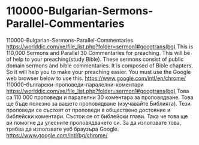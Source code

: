 # 110000-Bulgarian-Sermons-Parallel-Commentaries
110000-Bulgarian-Sermons-Parallel-Commentaries  https://worlddic.com/xe/file_list.php?folder=sermon1#googtrans(bg)  This is 110,000 Sermons and Parallel 30 Commentaries for preaching. This will be of help to your preaching(study Bible).  These sermons consist of public domain sermons and bible commentaries. It is composed of Bible chapters.  So it will help you to make your preaching easier. You must use the Google web browser below to use this. https://www.google.com/intl/en/chrome/  110000-български-проповеди-паралелни-коментари https://worlddic.com/xe/file_list.php?folder=sermon1#googtrans(bg) Това са 110 000 проповеди и паралелни 30 коментара за проповядване. Това ще бъде полезно за вашето проповядване (изучавайте Библията). Тези проповеди се състоят от проповеди в обществено достояние и библейски коментари. Състои се от библейски глави. Така че това ще ви помогне да улесните проповядването си. За да използвате това, трябва да използвате уеб браузъра Google. https://www.google.com/intl/bg/chrome/
